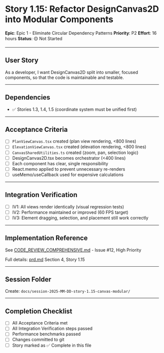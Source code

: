 # Story 1.15: Refactor DesignCanvas2D into Modular Components

**Epic**: Epic 1 - Eliminate Circular Dependency Patterns
**Priority**: P2
**Effort**: 16 hours
**Status**: 🟡 Not Started

---

## User Story

As a developer,
I want DesignCanvas2D split into smaller, focused components,
so that the code is maintainable and testable.

---

## Dependencies

- ✅ Stories 1.3, 1.4, 1.5 (coordinate system must be unified first)

---

## Acceptance Criteria

- [ ] `PlanViewCanvas.tsx` created (plan view rendering, <800 lines)
- [ ] `ElevationViewCanvas.tsx` created (elevation rendering, <800 lines)
- [ ] `CanvasSharedUtilities.ts` created (zoom, pan, selection logic)
- [ ] DesignCanvas2D.tsx becomes orchestrator (<400 lines)
- [ ] Each component has clear, single responsibility
- [ ] React.memo applied to prevent unnecessary re-renders
- [ ] useMemo/useCallback used for expensive calculations

---

## Integration Verification

- [ ] IV1: All views render identically (visual regression tests)
- [ ] IV2: Performance maintained or improved (60 FPS target)
- [ ] IV3: Element dragging, selection, and placement still work correctly

---

## Implementation Reference

See [CODE_REVIEW_COMPREHENSIVE.md](../CODE_REVIEW_COMPREHENSIVE.md) - Issue #12, High Priority

Full details: [prd.md](../prd.md) Section 4, Story 1.15

---

## Session Folder

Create: `docs/session-2025-MM-DD-story-1.15-canvas-modular/`

---

## Completion Checklist

- [ ] All Acceptance Criteria met
- [ ] All Integration Verification steps passed
- [ ] Performance benchmarks passed
- [ ] Changes committed to git
- [ ] Story marked as ✅ Complete in this file
